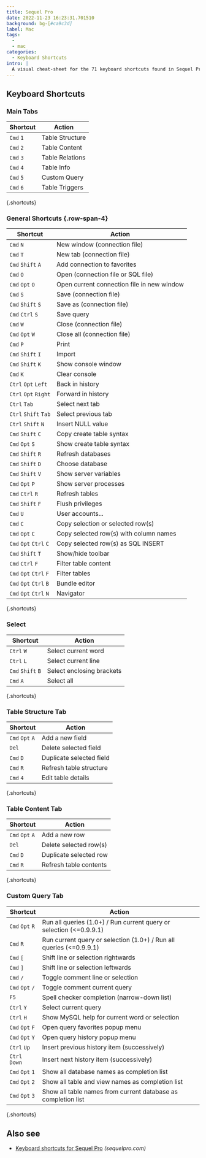 ```yaml
---
title: Sequel Pro
date: 2022-11-23 16:23:31.701510
background: bg-[#ca9c3d]
label: Mac
tags:
  -
  - mac
categories:
  - Keyboard Shortcuts
intro: |
  A visual cheat-sheet for the 71 keyboard shortcuts found in Sequel Pro. This application is MacOS-only.
---
```


## Keyboard Shortcuts

### Main Tabs

| Shortcut  | Action          |
| --------- | --------------- |
| `Cmd` `1` | Table Structure |
| `Cmd` `2` | Table Content   |
| `Cmd` `3` | Table Relations |
| `Cmd` `4` | Table Info      |
| `Cmd` `5` | Custom Query    |
| `Cmd` `6` | Table Triggers  |

{.shortcuts}

### General Shortcuts {.row-span-4}

| Shortcut               | Action                                     |
| ---------------------- | ------------------------------------------ |
| `Cmd` `N`              | New window (connection file)               |
| `Cmd` `T`              | New tab (connection file)                  |
| `Cmd` `Shift` `A`      | Add connection to favorites                |
| `Cmd` `O`              | Open (connection file or SQL file)         |
| `Cmd` `Opt` `O`        | Open current connection file in new window |
| `Cmd` `S`              | Save (connection file)                     |
| `Cmd` `Shift` `S`      | Save as (connection file)                  |
| `Cmd` `Ctrl` `S`       | Save query                                 |
| `Cmd` `W`              | Close (connection file)                    |
| `Cmd` `Opt` `W`        | Close all (connection file)                |
| `Cmd` `P`              | Print                                      |
| `Cmd` `Shift` `I`      | Import                                     |
| `Cmd` `Shift` `K`      | Show console window                        |
| `Cmd` `K`              | Clear console                              |
| `Ctrl` `Opt` `Left`    | Back in history                            |
| `Ctrl` `Opt` `Right`   | Forward in history                         |
| `Ctrl` `Tab`           | Select next tab                            |
| `Ctrl` `Shift` `Tab`   | Select previous tab                        |
| `Ctrl` `Shift` `N`     | Insert NULL value                          |
| `Cmd` `Shift` `C`      | Copy create table syntax                   |
| `Cmd` `Opt` `S`        | Show create table syntax                   |
| `Cmd` `Shift` `R`      | Refresh databases                          |
| `Cmd` `Shift` `D`      | Choose database                            |
| `Cmd` `Shift` `V`      | Show server variables                      |
| `Cmd` `Opt` `P`        | Show server processes                      |
| `Cmd` `Ctrl` `R`       | Refresh tables                             |
| `Cmd` `Shift` `F`      | Flush privileges                           |
| `Cmd` `U`              | User accounts...                           |
| `Cmd` `C`              | Copy selection or selected row(s)          |
| `Cmd` `Opt` `C`        | Copy selected row(s) with column names     |
| `Cmd` `Opt` `Ctrl` `C` | Copy selected row(s) as SQL INSERT         |
| `Cmd` `Shift` `T`      | Show/hide toolbar                          |
| `Cmd` `Ctrl` `F`       | Filter table content                       |
| `Cmd` `Opt` `Ctrl` `F` | Filter tables                              |
| `Cmd` `Opt` `Ctrl` `B` | Bundle editor                              |
| `Cmd` `Opt` `Ctrl` `N` | Navigator                                  |

{.shortcuts}

### Select

| Shortcut          | Action                    |
| ----------------- | ------------------------- |
| `Ctrl` `W`        | Select current word       |
| `Ctrl` `L`        | Select current line       |
| `Cmd` `Shift` `B` | Select enclosing brackets |
| `Cmd` `A`         | Select all                |

{.shortcuts}

### Table Structure Tab

| Shortcut        | Action                   |
| --------------- | ------------------------ |
| `Cmd` `Opt` `A` | Add a new field          |
| `Del`           | Delete selected field    |
| `Cmd` `D`       | Duplicate selected field |
| `Cmd` `R`       | Refresh table structure  |
| `Cmd` `4`       | Edit table details       |

{.shortcuts}

### Table Content Tab

| Shortcut        | Action                 |
| --------------- | ---------------------- |
| `Cmd` `Opt` `A` | Add a new row          |
| `Del`           | Delete selected row(s) |
| `Cmd` `D`       | Duplicate selected row |
| `Cmd` `R`       | Refresh table contents |

{.shortcuts}

### Custom Query Tab

| Shortcut        | Action                                                              |
| --------------- | ------------------------------------------------------------------- |
| `Cmd` `Opt` `R` | Run all queries (1.0+) / Run current query or selection (<=0.9.9.1) |
| `Cmd` `R`       | Run current query or selection (1.0+) / Run all queries (<=0.9.9.1) |
| `Cmd` `[`       | Shift line or selection rightwards                                  |
| `Cmd` `]`       | Shift line or selection leftwards                                   |
| `Cmd` `/`       | Toggle comment line or selection                                    |
| `Cmd` `Opt` `/` | Toggle comment current query                                        |
| `F5`            | Spell checker completion (narrow-down list)                         |
| `Ctrl` `Y`      | Select current query                                                |
| `Ctrl` `H`      | Show MySQL help for current word or selection                       |
| `Cmd` `Opt` `F` | Open query favorites popup menu                                     |
| `Cmd` `Opt` `Y` | Open query history popup menu                                       |
| `Ctrl` `Up`     | Insert previous history item (successively)                         |
| `Ctrl` `Down`   | Insert next history item (successively)                             |
| `Cmd` `Opt` `1` | Show all database names as completion list                          |
| `Cmd` `Opt` `2` | Show all table and view names as completion list                    |
| `Cmd` `Opt` `3` | Show all table names from current database as completion list       |

{.shortcuts}

## Also see

- [Keyboard shortcuts for Sequel Pro](https://sequelpro.com/docs/get-started/keyboard-shortcuts) _(sequelpro.com)_
